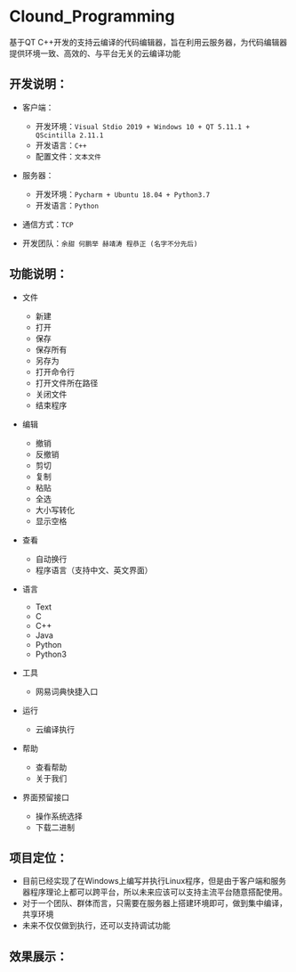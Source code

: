 # Clound_Programming
基于QT C++开发的支持云编译的代码编辑器，旨在利用云服务器，为代码编辑器提供环境一致、高效的、与平台无关的云编译功能

## 开发说明：  
* 客户端：
  * 开发环境：`Visual Stdio 2019 + Windows 10 + QT 5.11.1 + QScintilla 2.11.1`  
  * 开发语言：`C++`   
  * 配置文件：`文本文件`  
  
* 服务器：
  * 开发环境：`Pycharm + Ubuntu 18.04 + Python3.7`
  * 开发语言：`Python`
  
* 通信方式：`TCP`

* 开发团队：`余甜 何鹏举 赫靖涛 程恭正 (名字不分先后)`  

## 功能说明：
* 文件
  * 新建
  * 打开
  * 保存
  * 保存所有
  * 另存为
  * 打开命令行
  * 打开文件所在路径
  * 关闭文件
  * 结束程序

* 编辑
    * 撤销
    * 反撤销
    * 剪切
    * 复制
    * 粘贴
    * 全选
    * 大小写转化
    * 显示空格
    
* 查看
    * 自动换行
    * 程序语言（支持中文、英文界面）

* 语言
    * Text
    * C
    * C++
    * Java
    * Python
    * Python3
    
* 工具
    * 网易词典快捷入口

* 运行
    * 云编译执行

* 帮助
    * 查看帮助
    * 关于我们
    
* 界面预留接口
    * 操作系统选择
    * 下载二进制
    
## 项目定位：
* 目前已经实现了在Windows上编写并执行Linux程序，但是由于客户端和服务器程序理论上都可以跨平台，所以未来应该可以支持主流平台随意搭配使用。
* 对于一个团队、群体而言，只需要在服务器上搭建环境即可，做到集中编译，共享环境
* 未来不仅仅做到执行，还可以支持调试功能

## 效果展示：


